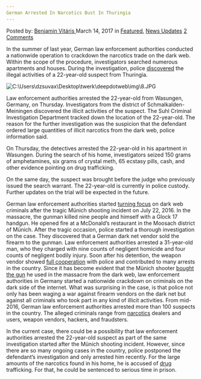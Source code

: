 ```yaml
---
German Arrested In Narcotics Bust In Thuringia
---
```

<article class="post-listing post-18613 post type-post status-publish format-standard has-post-thumbnail hentry 

<div class="post-inner">
<span>Posted by: <a href="https://www.deepdotweb.com/author/benjaminvi/" title="">Benjamin Vitáris </a></span>
<span>March 14, 2017</span>
<span>in <a href="https://www.deepdotweb.com/category/deepdot-news/" rel="category tag">Featured</a>, <a href="https://www.deepdotweb.com/category/news-updates/" rel="category tag">News Updates</a></span>
<span><a href="https://www.deepdotweb.com/2017/03/14/german-arrested-in-narcotics-bust-in-thuringia/#comments">2 Comments</a></span>


<p>In the summer of last year, German law enforcement authorities conducted a nationwide operation to crackdown the narcotics trade on the dark web. Within the scope of the procedure, investigators searched numerous apartments and houses. During the investigation, police <a href="http://www.thueringer-allgemeine.de/web/zgt/leben/blaulicht/detail/-/specific/Drogenhandel-im-Darknet-22-Jaehriger-aus-Suedthueringen-festgenommen-246696317">discovered</a> the illegal activities of a 22-year-old suspect from Thuringia.</p>
<p><img class="wp-image-18618 aligncenter" src="/imgs/2017/03/c-users-dzsuvax-desktop-twerk-deepdotweb-img-8-jp.jpeg" alt="C:\Users\dzsuvax\Desktop\twerk\deepdotweb\img\8.JPG" srcset="/imgs/2017/03/c-users-dzsuvax-desktop-twerk-deepdotweb-img-8-jp.jpeg 632w, /imgs/2017/03/c-users-dzsuvax-desktop-twerk-deepdotweb-img-8-jp-300x116.jpeg 300w" sizes="(max-width: 632px) 100vw, 632px"/></p>
<p>Law enforcement authorities arrested the 22-year-old from Wasungen, Germany, on Thursday. Investigators from the district of Schmalkalden-Meiningen discovered the illicit activities of the suspect. The Suhl Criminal Investigation Department tracked down the location of the 22-year-old. The reason for the further investigation was the suspicion that the defendant ordered large quantities of illicit narcotics from the dark web, police information said.</p>
<p>On Thursday, the detectives arrested the 22-year-old in his apartment in Wasungen. During the search of his home, investigators seized 150 grams of amphetamines, six grams of crystal meth, 65 ecstasy pills, cash, and other evidence pointing on drug trafficking.</p>
<p>On the same day, the suspect was brought before the judge who previously issued the search warrant. The 22-year-old is currently in police custody. Further updates on the trial will be expected in the future.</p>
<p>German law enforcement authorities started <a href="https://www.deepdotweb.com/2016/07/31/german-police-start-focusing-darknet-crimes-munich-shooting/">turning focus</a> on dark web criminals after the tragic Münich shooting incident on July 22, 2016. In the massacre, the gunman killed nine people and himself with a Glock 17 handgun. He opened fire at a McDonald’s restaurant in the Moosach district of Münich. After the tragic occasion, police started a thorough investigation on the case. They discovered that a German dark net vendor sold the firearm to the gunman. Law enforcement authorities arrested a 31-year-old man, who they charged with nine counts of negligent homicide and four counts of negligent bodily injury. Soon after his detention, the weapon vendor showed <a href="https://www.deepdotweb.com/2016/10/25/darknet-weapon-vendor-sold-weapons-munich-gunman-working-police/">full cooperation</a> with police and contributed to many arrests in the country. Since it has become evident that the Münich shooter <a href="https://www.deepdotweb.com/2017/01/26/firearm-vendor-involved-munich-shooting-now-stands-trial-bavarian-state-capital/">bought the gun</a> he used in the massacre from the dark web, law enforcement authorities in Germany started a nationwide crackdown on criminals on the dark side of the internet. What was surprising in the case, is that police not only has been waging a war against firearm vendors on the dark net but against all criminals who took part in any kind of illicit activities. From mid-2016, German law enforcement authorities arrested more than 100 suspects in the country. The alleged criminals range from <a href="https://www.deepdotweb.com/tag/narcotics/">narcotics</a> dealers and users, weapon vendors, hackers, and fraudsters.</p>
<p>In the current case, there could be a possibility that law enforcement authorities arrested the 22-year-old suspect as part of the same investigation started after the Münich shooting incident. However, since there are so many ongoing cases in the country, police postponed the defendant’s investigation and only arrested him recently. For the large amounts of the narcotics found in his home, he is accused of <a href="https://www.deepdotweb.com/tag/drugs/">drug</a> trafficking. For that, he could be sentenced to serious time in prison.</p>
</div>
<span style="display:none" class="updated">2017-03-14<a href="https://www.deepdotweb.com/author/benjaminvi/" title="Posts by Benjamin Vitáris" rel="author">Benjamin Vitáris</a></strong></div>
</div>
</article>

